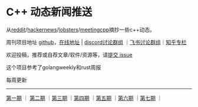 # C++ 动态新闻推送

从[reddit](https://www.reddit.com/r/cpp/)/[hackernews](https://news.ycombinator.com/)/[lobsters](https://lobste.rs/)/[meetingcpp](https://www.meetingcpp.com/blog/blogroll/)摘抄一些c++动态。

周刊项目地址 [github](https://github.com/wanghenshui/cppweeklynews)，[在线地址](https://wanghenshui.github.io/cppweeklynews/) | [discord讨论群组](https://discord.gg/cZ9mXVPGx6) ｜[飞书讨论群组](https://applink.feishu.cn/TeeBWN1D)｜[知乎专栏](https://www.zhihu.com/column/c_1347597234435944448)

欢迎投稿，推荐或自荐文章/软件/资源等，请[提交 issue](https://github.com/wanghenshui/cppweeklynews/issues)

这个项目参考了golangweekly和rust周报

每周更新

---

[第一期](./_posts/2021-02-28-issue-001.md) ｜ [第二期](./_posts/2021-03-07-issue-002.md) ｜[第三期](./_posts/2021-03-13-issue-003.md) ｜[第四期](./_posts/2021-03-20-issue-004.md) ｜[第五期](./_posts/2021-03-27-issue-005.md) ｜[第六期](./_posts/2021-04-04-issue-006.md) ｜[第七期](./_posts/2021-04-10-issue-007.md) ｜

